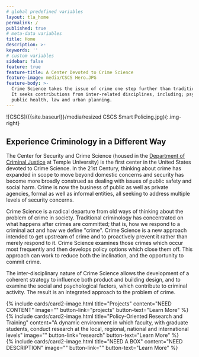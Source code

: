 ```yaml
---
# global predefined variables
layout: tla_home
permalink: /
published: true
# meta-data variables
title: Home
description: >-
keywords: ''
# custom variables
sidebar: false
feature: true
feature-title: A Center Devoted to Crime Science 
feature-image: media/CSCS Hero.JPG
feature-body: >-
  Crime Science takes the issue of crime one step further than traditional criminology. 
  It seeks contributions from inter-related disciplines, including; psychology, geography, 
  public health, law and urban planning.
---
```

![CSCS]({{site.baseurl}}/media/resized CSCS Smart Policing.jpg){:.img-right}
## Experience Criminology in a Different Way
The Center for Security and Crime Science (housed in the [Department of Criminal Justice](http://www.cla.temple.edu/cj/) at Temple University) is the first center in the United States devoted to Crime Science. In the 21st Century, thinking about crime has expanded in scope to move beyond domestic concerns and security has become more broadly construed as dealing with issues of public safety and social harm. Crime is now the business of public as well as private agencies, formal as well as informal entities, all seeking to address multiple levels of security concerns.

Crime Science is a radical departure from old ways of thinking about the problem of crime in society. Traditional criminology has concentrated on what happens after crimes are committed; that is, how we respond to a criminal act and how we define "crime". Crime Science is a new approach intended to get upstream of crime and to proactively prevent it rather than merely respond to it. Crime Science examines those crimes which occur most frequently and then develops policy options which close them off. This approach can work to reduce both the inclination, and the opportunity to commit crime.

The inter-disciplinary nature of Crime Science allows the development of a coherent strategy to influence both product and building design, and to examine the social and psychological factors, which contribute to criminal activity. The result is an integrated approach to the problem of crime.

<div class="row row-wide">
  <div class="col m12 l4">{% include cards/card2-image.html 
    title="Projects" 
    content="NEED CONTENT" 
    image="" 
    button-link="projects" 
    button-text="Learn More" %}
  </div>
  <div class="row row-wide">
    <div class="col m12 l4">{% include cards/card2-image.html 
      title="Policy-Oriented Research and Training" 
      content="A dynamic environment in which faculty, with graduate students, conduct research at the local, regional, national and international levels" 
      image="" 
      button-link="research" 
      button-text="Learn More" %}
    </div>
    <div class="row row-wide">
      <div class="col m12 l4">{% include cards/card2-image.html 
        title="NEED A BOX" 
        content="NEED DESCRIPTION" 
        image="" 
        button-link="" 
        button-text="Learn More" %}
      </div>
</div>
